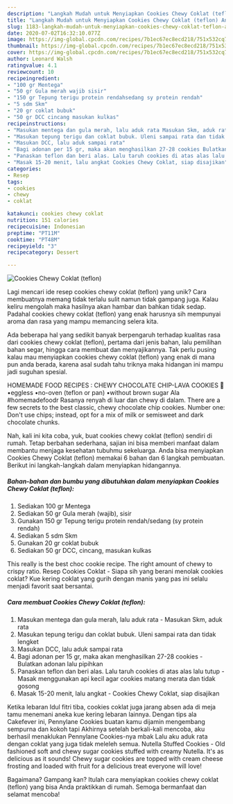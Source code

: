 ```yaml
---
description: "Langkah Mudah untuk Menyiapkan Cookies Chewy Coklat (teflon) Anti Gagal"
title: "Langkah Mudah untuk Menyiapkan Cookies Chewy Coklat (teflon) Anti Gagal"
slug: 1183-langkah-mudah-untuk-menyiapkan-cookies-chewy-coklat-teflon-anti-gagal
date: 2020-07-02T16:32:10.077Z
image: https://img-global.cpcdn.com/recipes/7b1ec67ec8ecd218/751x532cq70/cookies-chewy-coklat-teflon-foto-resep-utama.jpg
thumbnail: https://img-global.cpcdn.com/recipes/7b1ec67ec8ecd218/751x532cq70/cookies-chewy-coklat-teflon-foto-resep-utama.jpg
cover: https://img-global.cpcdn.com/recipes/7b1ec67ec8ecd218/751x532cq70/cookies-chewy-coklat-teflon-foto-resep-utama.jpg
author: Leonard Walsh
ratingvalue: 4.1
reviewcount: 10
recipeingredient:
- "100 gr Mentega"
- "50 gr Gula merah wajib sisir"
- "150 gr Tepung terigu protein rendahsedang sy protein rendah"
- "5 sdm Skm"
- "20 gr coklat bubuk"
- "50 gr DCC cincang masukan kulkas"
recipeinstructions:
- "Masukan mentega dan gula merah, lalu aduk rata Masukan Skm, aduk rata"
- "Masukan tepung terigu dan coklat bubuk. Uleni sampai rata dan tidak lengket"
- "Masukan DCC, lalu aduk sampai rata"
- "Bagi adonan per 15 gr, maka akan menghasilkan 27-28 cookies Bulatkan adonan lalu pipihkan"
- "Panaskan teflon dan beri alas. Lalu taruh cookies di atas alas lalu tutup Masak menggunakan api kecil agar cookies matang merata dan tidak gosong"
- "Masak 15-20 menit, lalu angkat Cookies Chewy Coklat, siap disajikan"
categories:
- Resep
tags:
- cookies
- chewy
- coklat

katakunci: cookies chewy coklat 
nutrition: 151 calories
recipecuisine: Indonesian
preptime: "PT11M"
cooktime: "PT48M"
recipeyield: "3"
recipecategory: Dessert

---
```



![Cookies Chewy Coklat (teflon)](https://img-global.cpcdn.com/recipes/7b1ec67ec8ecd218/751x532cq70/cookies-chewy-coklat-teflon-foto-resep-utama.jpg)

Lagi mencari ide resep cookies chewy coklat (teflon) yang unik? Cara membuatnya memang tidak terlalu sulit namun tidak gampang juga. Kalau keliru mengolah maka hasilnya akan hambar dan bahkan tidak sedap. Padahal cookies chewy coklat (teflon) yang enak harusnya sih mempunyai aroma dan rasa yang mampu memancing selera kita.

Ada beberapa hal yang sedikit banyak berpengaruh terhadap kualitas rasa dari cookies chewy coklat (teflon), pertama dari jenis bahan, lalu pemilihan bahan segar, hingga cara membuat dan menyajikannya. Tak perlu pusing kalau mau menyiapkan cookies chewy coklat (teflon) yang enak di mana pun anda berada, karena asal sudah tahu triknya maka hidangan ini mampu jadi suguhan spesial.

HOMEMADE FOOD RECIPES : CHEWY CHOCOLATE CHIP-LAVA COOKIES 🍪 •eggless •no-oven (teflon or pan) •without brown sugar Ala #homemadefoodr Rasanya renyah di luar dan chewy di dalam. There are a few secrets to the best classic, chewy chocolate chip cookies. Number one: Don&#39;t use chips; instead, opt for a mix of milk or semisweet and dark chocolate chunks.


Nah, kali ini kita coba, yuk, buat cookies chewy coklat (teflon) sendiri di rumah. Tetap berbahan sederhana, sajian ini bisa memberi manfaat dalam membantu menjaga kesehatan tubuhmu sekeluarga. Anda bisa menyiapkan Cookies Chewy Coklat (teflon) memakai 6 bahan dan 6 langkah pembuatan. Berikut ini langkah-langkah dalam menyiapkan hidangannya.

<!--inarticleads1-->

##### Bahan-bahan dan bumbu yang dibutuhkan dalam menyiapkan Cookies Chewy Coklat (teflon):

1. Sediakan 100 gr Mentega
1. Sediakan 50 gr Gula merah (wajib), sisir
1. Gunakan 150 gr Tepung terigu protein rendah/sedang (sy protein rendah)
1. Sediakan 5 sdm Skm
1. Gunakan 20 gr coklat bubuk
1. Sediakan 50 gr DCC, cincang, masukan kulkas


This really is the best choc cookie recipe. The right amount of chewy to crispy ratio. Resep Cookies Coklat - Siapa sih yang berani menolak cookies coklat? Kue kering coklat yang gurih dengan manis yang pas ini selalu menjadi favorit saat bersantai. 

<!--inarticleads2-->

##### Cara membuat Cookies Chewy Coklat (teflon):

1. Masukan mentega dan gula merah, lalu aduk rata - Masukan Skm, aduk rata
1. Masukan tepung terigu dan coklat bubuk. Uleni sampai rata dan tidak lengket
1. Masukan DCC, lalu aduk sampai rata
1. Bagi adonan per 15 gr, maka akan menghasilkan 27-28 cookies - Bulatkan adonan lalu pipihkan
1. Panaskan teflon dan beri alas. Lalu taruh cookies di atas alas lalu tutup - Masak menggunakan api kecil agar cookies matang merata dan tidak gosong
1. Masak 15-20 menit, lalu angkat - Cookies Chewy Coklat, siap disajikan


Ketika lebaran Idul fitri tiba, cookies coklat juga jarang absen ada di meja tamu menemani aneka kue kering lebaran lainnya. Dengan tips ala Cakefever ini, Pennylane Cookies buatan kamu dijamin mengembang sempurna dan kokoh tapi Akhirnya setelah berkali-kali mencoba, aku berhasil menaklukan Pennylane Cookies-nya mbak Lalu aku aduk rata dengan coklat yang juga tidak meleleh semua. Nutella Stuffed Cookies - Old fashioned soft and chewy sugar cookies stuffed with creamy Nutella. It&#39;s as delicious as it sounds! Chewy sugar cookies are topped with cream cheese frosting and loaded with fruit for a delicious treat everyone will love! 

Bagaimana? Gampang kan? Itulah cara menyiapkan cookies chewy coklat (teflon) yang bisa Anda praktikkan di rumah. Semoga bermanfaat dan selamat mencoba!
